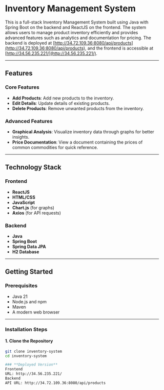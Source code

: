 # Inventory Management System

This is a full-stack Inventory Management System built using Java with Spring Boot on the backend and ReactJS on the frontend. The system allows users to manage product inventory efficiently and provides advanced features such as analytics and documentation for pricing. The backend is deployed at [http://34.72.109.36:8080/api/products](http://34.72.109.36:8080/api/products), and the frontend is accessible at [http://34.56.235.221/](http://34.56.235.221/).

---

## **Features**

### **Core Features**
- **Add Products**: Add new products to the inventory.
- **Edit Details**: Update details of existing products.
- **Delete Products**: Remove unwanted products from the inventory.

### **Advanced Features**
- **Graphical Analysis**: Visualize inventory data through graphs for better insights.
- **Price Documentation**: View a document containing the prices of common commodities for quick reference.

---

## **Technology Stack**

### **Frontend**
- **ReactJS**
- **HTML/CSS**
- **JavaScript**
- **Chart.js** (for graphs)
- **Axios** (for API requests)

### **Backend**
- **Java**
- **Spring Boot**
- **Spring Data JPA**
- **H2 Database**

---

## **Getting Started**

### **Prerequisites**
- Java 21
- Node.js and npm
- Maven
- A modern web browser

---

### **Installation Steps**

#### **1. Clone the Repository**
```bash
git clone inventory-system
cd inventory-system

### **Deployed Version**
Frontend
URL: http://34.56.235.221/
Backend
API URL: http://34.72.109.36:8080/api/products


